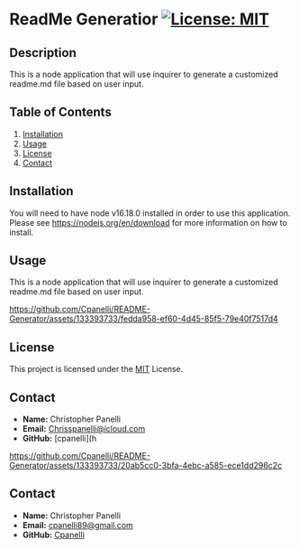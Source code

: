 # ReadMe Generatior  [![License: MIT](https://img.shields.io/badge/License-MIT-yellow.svg)](https://opensource.org/licenses/MIT)

## Description
This is a node application that will use inquirer to generate a customized readme.md file based on user input.

## Table of Contents
1. [Installation](#installation)
2. [Usage](#usage)
3. [License](#license)
4. [Contact](#contact)

## Installation
You will need to have node v16.18.0 installed in order to use this application. Please see https://nodejs.org/en/download for more information on how to install.

## Usage
This is a node application that will use inquirer to generate a customized readme.md file based on user input.


https://github.com/Cpanelli/README-Generator/assets/133393733/fedda958-ef60-4d45-85f5-79e40f7517d4


## License
This project is licensed under the [MIT](https://opensource.org/licenses/MIT) License.



## Contact
- **Name:** Christopher Panelli
- **Email:** Chrisspanelli@icloud.com
- **GitHub:** [cpanelli](h

https://github.com/Cpanelli/README-Generator/assets/133393733/20ab5cc0-3bfa-4ebc-a585-ece1dd296c2c





## Contact
- **Name:** Christopher Panelli
- **Email:** cpanelli89@gmail.com
- **GitHub:** [Cpanelli](https://github.com/Cpanelli)
  

